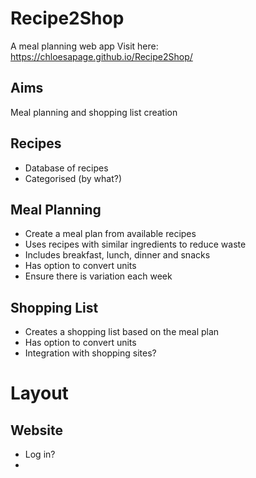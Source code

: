 # Recipe2Shop
A meal planning web app
Visit here: https://chloesapage.github.io/Recipe2Shop/

## Aims

Meal planning and shopping list creation  

## Recipes

- Database of recipes
- Categorised (by what?)

## Meal Planning

- Create a meal plan from available recipes
- Uses recipes with similar ingredients to reduce waste
- Includes breakfast, lunch, dinner and snacks
- Has option to convert units
- Ensure there is variation each week

## Shopping List

- Creates a shopping list based on the meal plan
- Has option to convert units
- Integration with shopping sites?

# Layout

## Website

- Log in?
- 
